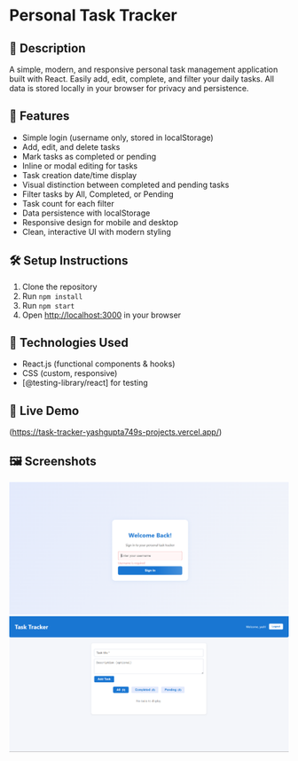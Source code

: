 # Personal Task Tracker

## 📖 Description

A simple, modern, and responsive personal task management application built with React. Easily add, edit, complete, and filter your daily tasks. All data is stored locally in your browser for privacy and persistence.

## 🚀 Features

- Simple login (username only, stored in localStorage)
- Add, edit, and delete tasks
- Mark tasks as completed or pending
- Inline or modal editing for tasks
- Task creation date/time display
- Visual distinction between completed and pending tasks
- Filter tasks by All, Completed, or Pending
- Task count for each filter
- Data persistence with localStorage
- Responsive design for mobile and desktop
- Clean, interactive UI with modern styling

## 🛠 Setup Instructions

1. Clone the repository
2. Run `npm install`
3. Run `npm start`
4. Open [http://localhost:3000](http://localhost:3000) in your browser

## 🧰 Technologies Used

- React.js (functional components & hooks)
- CSS (custom, responsive)
- [@testing-library/react] for testing

## 🔗 Live Demo

(https://task-tracker-yashgupta749s-projects.vercel.app/)

## 🖼 Screenshots

<!-- Add screenshots here -->

![Login Page](/public/login.png)
![Task Dashboard](/public/dashboard.png)
